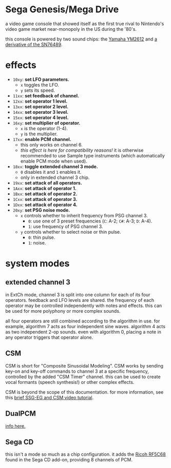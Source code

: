 # Sega Genesis/Mega Drive

a video game console that showed itself as the first true rival to Nintendo's video game market near-monopoly in the US during the '80's.

this console is powered by two sound chips: the [Yamaha YM2612](ym2612.md) and [a derivative of the SN76489](sms.md).

# effects

- `10xy`: **set LFO parameters.**
  - `x` toggles the LFO.
  - `y` sets its speed.
- `11xx`: **set feedback of channel.**
- `12xx`: **set operator 1 level.**
- `13xx`: **set operator 2 level.**
- `14xx`: **set operator 3 level.**
- `15xx`: **set operator 4 level.**
- `16xy`: **set multiplier of operator.**
  - `x` is the operator (1-4).
  - `y` is the multiplier.
- `17xx`: **enable PCM channel.**
  - this only works on channel 6.
  - _this effect is here for compatibility reasons!_ it is otherwise recommended to use Sample type instruments (which automatically enable PCM mode when used).
- `18xx`: **toggle extended channel 3 mode.**
  - `0` disables it and `1` enables it.
  - only in extended channel 3 chip.
- `19xx`: **set attack of all operators.**
- `1Axx`: **set attack of operator 1.**
- `1Bxx`: **set attack of operator 2.**
- `1Cxx`: **set attack of operator 3.**
- `1Dxx`: **set attack of operator 4.**
- `20xy`: **set PSG noise mode.**
  - `x` controls whether to inherit frequency from PSG channel 3.
    - `0`: use one of 3 preset frequencies (`C`: A-2; `C#`: A-3; `D`: A-4).
    - `1`: use frequency of PSG channel 3.
  - `y` controls whether to select noise or thin pulse.
    - `0`: thin pulse.
    - `1`: noise.



# system modes

## extended channel 3

in ExtCh mode, channel 3 is split into one column for each of its four operators. feedback and LFO levels are shared. the frequency of each operator may be controlled independently with notes and effects. this can be used for more polyphony or more complex sounds.

all four operators are still combined according to the algorithm in use. for example, algorithm 7 acts as four independent sine waves. algorithm 4 acts as two independent 2-op sounds. even with algorithm 0, placing a note in any operator triggers that operator alone.

## CSM

CSM is short for "Composite Sinusoidal Modeling". CSM works by sending key-on and key-off commands to channel 3 at a specific frequency, controlled by the added "CSM Timer" channel. this can be used to create vocal formants (speech synthesis!) or other complex effects.

CSM is beyond the scope of this documentation. for more information, see this [brief SSG-EG and CSM video tutorial](https://www.youtube.com/watch?v=IKOR0TUlnWU).

## DualPCM

[info here.](ym2612.md)

## Sega CD

this isn't a mode so much as a chip configuration. it adds the [Ricoh RF5C68](ricoh.md) found in the Sega CD add-on, providing 8 channels of PCM.
